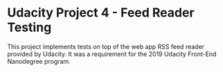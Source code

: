 # Udacity Project 4 - Feed Reader Testing

This project implements tests on top of the web app RSS feed reader provided by Udacity. It was a requirement for the 2019 Udacity Front-End Nanodegree program.